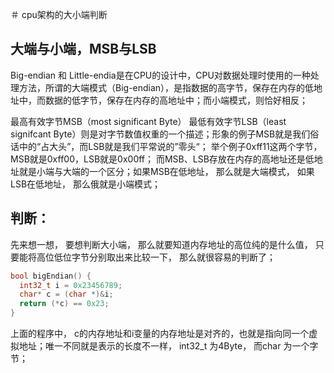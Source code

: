 ＃ cpu架构的大小端判断


大端与小端，MSB与LSB
---

Big-endian 和 Little-endia是在CPU的设计中，CPU对数据处理时使用的一种处理方法，所谓的大端模式（Big-endian），是指数据的高字节，保存在内存的低地址中，而数据的低字节，保存在内存的高地址中；而小端模式，则恰好相反；

最高有效字节MSB（most significant Byte） 最低有效字节LSB（least signifcant Byte）则是对字节数值权重的一个描述；形象的例子MSB就是我们俗话中的“占大头”，而LSB就是我们平常说的”零头“； 举个例子0xff11这两个字节，MSB就是0xff00，LSB就是0x00ff； 而MSB、LSB存放在内存的高地址还是低地址就是小端与大端的一个区分；如果MSB在低地址， 那么就是大端模式， 如果LSB在低地址， 那么俄就是小端模式；

判断：
---

先来想一想， 要想判断大小端， 那么就要知道内存地址的高位纯的是什么值， 只要能将高位低位字节分别取出来比较一下， 那么就很容易的判断了；

```c
bool bigEndian() {
  int32_t i = 0x23456789;
  char* c = (char *)&i;
  return (*c) == 0x23;
}
```
上面的程序中， c的内存地址和i变量的内存地址是对齐的，也就是指向同一个虚拟地址；唯一不同就是表示的长度不一样， int32_t 为4Byte， 而char 为一个字节；



